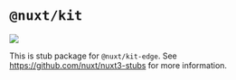 # `@nuxt/kit`

<a href="https://www.npmjs.com/package/@nuxt/kit-edge"><img src="https://flat.badgen.net/npm/v/@nuxt/kit-edge"></a>

This is stub package for `@nuxt/kit-edge`. See https://github.com/nuxt/nuxt3-stubs for more information.
